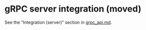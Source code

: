 <!-- Moved: Consolidated into gRPC API documentation -->

# gRPC server integration (moved)

See the “Integration (server)” section in [grpc_api.md](grpc-api.md).
